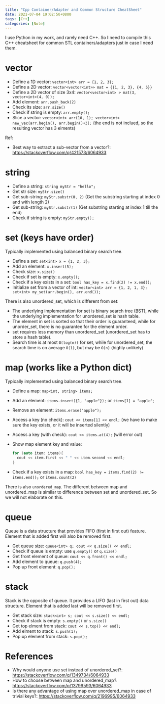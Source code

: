```yaml
---
title: "Cpp Container/Adapter and Common Structure CheatSheet"
date: 2021-07-04 19:02:50+0800
tags: [C++]
categories: [Note]
---
```


I use Python in my work, and rarely need C++. So I need to compile this C++
cheatsheet for common STL containers/adapters just in case I need them.

<!--more-->

# vector

+ Define a 1D vector: `vector<int> arr = {1, 2, 3};`
+ Define a 2D vector:  `vector<vector<int>> mat = {{1, 2, 3}, {4, 5}}`
+ Define a 2D vector of size 3x4: `vector<vector<int> > mat(3, vector<int>(4, 0));`
+ Add element: `arr.push_back(2)`
+ Check its size: `arr.size()`
+ Check if string is empty: `arr.empty();`
+ Slice a vector: `vector<int> arr(10, 1); vector<int> new_vec(arr.begin(), arr.begin()+3);` (the end is not inclued, so the resulting vector has 3 elments)

Ref:

+ Best way to extract a sub-vector from a vector?: https://stackoverflow.com/q/421573/6064933

# string

+ Define a string: `string myStr = "hello";`
+ Get str size: `myStr.size()`
+ Get sub-string: `myStr.substr(0, 2)` (Get the substring starting at index 0 and with length 2)
+ Get sub-string: `myStr.substr(1)` (Get substring starting at index 1 till the end)
+ Check if string is empty: `myStr.empty();`

# set (keys have order)

Typically implemented using balanced binary search tree.

+ Define a set: `set<int> x = {1, 2, 3};`
+ Add an element: `x.insert(5);`
+ Check size: `x.size()`
+ Check if set is empty: `x.empty();`
+ Check if a key exists in a set: `bool has_key = x.find(2) != x.end();`
+ Initialize set from a vector of int: `vector<int> arr = {1, 2, 1, 3}; set<int> my_set(arr.begin(), arr.end());`

There is also unordered_set, which is different from set:

+ The underlying implementation for set is binary search tree (BST), while the underlying implementation for unordered_set is hash table.
+ The element in set is sorted so that their order is guaranteed, while for unorder_set, there is no guarantee for the element order.
+ set requires less memory than unordered_set (unordered_set has to store a hash table).
+ Search time is at most `O(log(n))` for set, while for unordered_set, the search time is on average `O(1)`, but may be `O(n)` (highly unlikely)

# map (works like a Python dict)

Typically implemented using balanced binary search tree.

+ Define a map: `map<int, string> items;`
+ Add an element: `items.insert({1, "apple"});` or `items[1] = "apple";`
+ Remove an element: `items.erase("apple");`
+ Access a key (no check): `cout << items[1] << endl;` (we have to make sure the key exists, or it will be inserted silently)
+ Access a key (with check): `cout << items.at(4);` (will error out)
+ Show map element key and value:

  ```cpp
  for (auto item: items){
    cout << item.first << " " << item.second << endl;
  }
  ```

+ Check if a key exists in a map: `bool has_key = items.find(2) != items.end();` or `items.count(2)`

There is also `unordered_map`. The different between map and unordered_map is
similar to difference between set and unordered_set. So we will not elaborate
on this.

# queue

Queue is a data structure that provides FIFO (first in first out) feature.
Element that is added first will also be removed first.

+ Get queue size: `queue<int> q; cout << q.size() << endl;`
+ Check if queue is empty: use `q.empty()` or `q.size()`
+ Get front element of queue: `cout << q.front() << endl;`
+ Add element to queue: `q.push(4);`
+ Pop up front element: `q.pop();`

# stack

Stack is the opposite of queue. It provides a LIFO (last in first out) data
structure. Element that is added last will be removed first.

+ Get stack size: `stack<int> s; cout << s.size() << endl;`
+ Check if stack is empty: `s.empty()` or `s.size()`
+ Get top elment from stack: `cout << s.top() << endl;`
+ Add elment to stack: `s.push(1);`
+ Pop up element from stack: `s.pop();`

# References

+ Why would anyone use set instead of unordered_set?: https://stackoverflow.com/q/1349734/6064933
+ How to choose between map and unordered_map?: https://stackoverflow.com/q/13799593/6064933
+ Is there any advantage of using map over unordered_map in case of trivial keys?: https://stackoverflow.com/q/2196995/6064933
